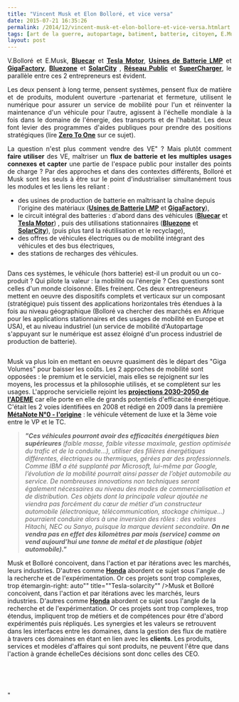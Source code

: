 ```yaml
---
title: "Vincent Musk et Elon Bolloré, et vice versa"
date: 2015-07-21 16:35:26
permalink: /2014/12/vincent-musk-et-elon-bollore-et-vice-versa.htmlart
tags: [art de la guerre, autopartage, batiment, batterie, citoyen, E.Musk, économie fonctionnalité, innovation, pensée complexe, plate-forme, Service de mobilité]
layout: post
---
```


<p style="text-align: justify">V.Bolloré et E.Musk, <a href="http://www.bluecar.fr/" target="_blank"><strong>Bluecar</strong></a> et <a href="http://www.teslamotors.com/fr_FR/" target="_blank"><strong>Tesla Motor</strong></a>, <a href="http://www.usinenouvelle.com/article/bollore-le-secret-est-dans-la-batterie.N205128" target="_blank"><strong>Usines de Batterie LMP</strong></a> et <a href="http://www.santacruzsentinel.com/business/20141214/tesla-gigafactory-elon-musks-vision-may-be-game-changer-for-utilities" target="_blank"><strong>GigaFactory</strong></a>, <a href="http://www.lefigaro.fr/societes/2014/12/13/20005-20141213ARTFIG00007-bollore-commence-l-essaimage-des-bluezones-en-afrique.php" target="_blank"><strong>Bluezone</strong></a> et <strong><a href="http://www.solarcity.com/" target="_blank">SolarCity</a></strong> , <a href="http://www.actu-environnement.com/ae/news/bollore-candidat-operateur-national-borne-ve-23438.php4" target="_blank"><strong>Réseau Public</strong></a> et <a href="http://www.teslamotors.com/fr_BE/supercharger" target="_blank"><strong>SuperCharger</strong></a>, le parallèle entre ces 2 entrepreneurs est évident.</p> <p style="text-align: justify">Les deux pensent à long terme, pensent systèmes, pensent flux de matière et de produits, modulent ouverture -partenariat et fermeture, utilisent le numérique pour assurer un service de mobilité pour l'un et réinventer la maintenance d'un véhicule pour l'autre, agissent à l'échelle mondiale à la fois dans le domaine de l'énergie, des transports et de l'habitat. Les deux font levier des programmes d'aides publiques pour prendre des positions stratégiques (lire <a href="http://zerotoonebook.com/" target="_blank"><strong>Zero To One</strong></a> sur ce sujet).</p> <p style="text-align: justify">La question n'est plus comment vendre des VE" ? Mais plutôt comment <strong>faire utiliser</strong> des VE, maîtriser un <strong>flux de batterie et les multiples usages connexes et capter</strong> une partie de l'espace public pour installer des points de charge ? Par des approches et dans des contextes différents, Bolloré et Musk sont les seuls à être sur le point d'industrialiser simultanément tous les modules et les liens les reliant :</p> <p style=""text-align: justify""></p>  <!--more-->  <ul> <li>des usines de production de batterie en maîtrisant la chaîne depuis l'origine des matériaux (<a href=""http://www.usinenouvelle.com/article/bollore-le-secret-est-dans-la-batterie.N205128"" target=""_blank""><strong>Usines de Batterie LMP</strong></a> et <a href=""http://www.santacruzsentinel.com/business/20141214/tesla-gigafactory-elon-musks-vision-may-be-game-changer-for-utilities"" target=""_blank""><strong>GigaFactory</strong></a>),</li> <li>le circuit intégral des batteries : d'abord dans des véhicules (<a href=""http://www.bluecar.fr/"" target=""_blank""><strong>Bluecar</strong></a> et <a href=""http://www.teslamotors.com/fr_FR/"" target=""_blank""><strong>Tesla Motor</strong></a>) , puis des utilisations stationnaires (<a href=""http://www.lefigaro.fr/societes/2014/12/13/20005-20141213ARTFIG00007-bollore-commence-l-essaimage-des-bluezones-en-afrique.php"" target=""_blank""><strong>Bluezone</strong></a> et <strong><a href=""http://www.solarcity.com/"" target=""_blank"">SolarCity</a></strong>), (puis plus tard la réutilisation et le recyclage),</li> <li>des offres de véhicules électriques ou de mobilité intégrant des véhicules et des bus électriques,</li> <li>des stations de recharges des véhicules.</li> </ul> <p><a class=""asset-img-link"" href="https://gabrielplassat.github.io/transportsdufutur/wp-content/uploads/sites/6/old/6a0120a66d2ad4970b01b8d0ab868d970c-pi.png""><img alt=""Blue"" class=""asset  asset-image at-xid-6a0120a66d2ad4970b01b8d0ab868d970c img-responsive"" src=""/wp-content/uploads/sites/6/old/6a0120a66d2ad4970b01b8d0ab868d970c-500wi.png"" style=""margin-left: automargin-right: auto"" title=""Blue"" /></a></p> <p style=""text-align: justify"">Dans ces systèmes, le véhicule (hors batterie) est-il un produit ou un co-produit ? Qui pilote la valeur : la mobilité ou l'énergie ? Ces questions sont celles d'un monde cloisonné. Elles freinent. Ces deux entrepreneurs mettent en oeuvre des dispositifs complets et verticaux sur un composant (stratégique) puis tissent des applications horizontales très étendues à la fois au niveau géographique (Bolloré va chercher des marchés en Afrique pour les applications stationnaires et des usages de mobilité en Europe et USA), et au niveau industriel (un service de mobilité d'Autopartage s'appuyant sur le numérique est assez éloigné d'un process industriel de production de batterie).</p> <p style=""text-align: justify""><a class=""asset-img-link"" href="https://gabrielplassat.github.io/transportsdufutur/wp-content/uploads/sites/6/old/6a0120a66d2ad4970b01bb07c6844c970d-pi.png""><img alt=""Bluemonde"" class=""asset  asset-image at-xid-6a0120a66d2ad4970b01bb07c6844c970d img-responsive"" src=""/wp-content/uploads/sites/6/old/6a0120a66d2ad4970b01bb07c6844c970d-500wi.png"" style=""margin-left: automargin-right: auto"" title=""Bluemonde"" /></a></p> <p style=""text-align: justify"">Musk va plus loin en mettant en oeuvre quasiment dès le départ des "Giga Volumes" pour baisser les coûts. Les 2 approches de mobilité sont opposées : le premium et le serviciel, mais elles se rejoignent sur les moyens, les processus et la philosophie utilisés, et se complètent sur les usages. L'approche servicielle rejoint les <a href="https://gabrielplassat.github.io/transportsdufutur/2013/04/visions-energetiques-2030-2050-complements-transports-mobilites.html"" target=""_blank""><strong>projections 2030-2050 de l'ADEME</strong></a> car elle porte en elle de grands potentiels d'efficacité énergétique. C'était les 2 voies identifiées en 2008 et rédigé en 2009 dans la première <a href="https://gabrielplassat.github.io/transportsdufutur/2009/11/le-passage-de-lobjet-vehicule-aux-services-de-mobilite-une-chance.html"" target=""_blank""><strong>MétaNote N°0 - l'origine</strong></a> : le véhicule vêtement de luxe et la 3ème voie entre le VP et le TC.</p> <blockquote> <p style=""text-align: justify""><span style=""font-size: 10pt""><em><strong>"Ces véhicules pourront avoir des efficacités énergétiques bien supérieures </strong>(faible masse, faible vitesse maximale, gestion optimisée du trafic et de la conduite…), utiliser des filières énergétiques différentes, électriques ou thermiques, gérées par des professionnels. Comme IBM a été supplanté par Microsoft, lui-même par Google, l’évolution de la mobilité pourrait ainsi passer de l’objet automobile au service. De nombreuses innovations non techniques seront également nécessaires au niveau des modes de commercialisation et de distribution. Ces objets dont la principale valeur ajoutée ne viendra pas forcément du cœur de métier d’un constructeur automobile (électronique, télécommunication, stockage chimique…) pourraient conduire alors à une inversion des rôles : des voitures Hitachi, NEC ou Sanyo, puisque la marque devient secondaire. <strong>On ne vendra pas en effet des kilomètres par mois (service) comme on vend aujourd’hui une tonne de métal et de plastique (objet automobile)."</strong></em></span></p> </blockquote> <p style=""text-align: justify""><a class=""asset-img-link"" href="https://gabrielplassat.github.io/transportsdufutur/wp-content/uploads/sites/6/old/6a0120a66d2ad4970b01b8d0ab8a97970c-pi.png""><img alt=""Tesla-solarcity"" class=""asset  asset-image at-xid-6a0120a66d2ad4970b01b8d0ab8a97970c img-responsive"" src=""/wp-content/uploads/sites/6/old/6a0120a66d2ad4970b01b8d0ab8a97970c-500wi.png"" style=""margin-left: automargin-right: auto"" title=""Tesla-solarcity"" /></a>Musk et Bolloré concoivent, dans l'action et par itérations avec les marchés, leurs industries. D'autres comme <a href=""http://www.hondasmarthome.com/post/81341627614/car-companies-take-expertise-in-battery-power"" target=""_blank""><strong>Honda</strong></a> abordent ce sujet sous l'angle de la recherche et de l'expérimentation. Or ces projets sont trop complexes, trop étemargin-right: auto"" title=""Tesla-solarcity"" /></a>Musk et Bolloré concoivent, dans l'action et par itérations avec les marchés, leurs industries. D'autres comme <a href=""http://www.hondasmarthome.com/post/81341627614/car-companies-take-expertise-in-battery-power"" target=""_blank""><strong>Honda</strong></a> abordent ce sujet sous l'angle de la recherche et de l'expérimentation. Or ces projets sont trop complexes, trop étendus, impliquent trop de métiers et de compétences pour être d'abord expérimentés puis répliqués. Les synergies et les valeurs se retrouvent dans les interfaces entre les domaines, dans la gestion des flux de matière à travers ces domaines en étant en lien avec les <strong>clients</strong>. Les produits, services et modèles d'affaires qui sont produits, ne peuvent l'être que dans l'action à grande échelleCes décisions sont donc celles des CEO.</p> <p style=""text-align: justify""> </p> <p style=""text-align: justify""> </p>"
